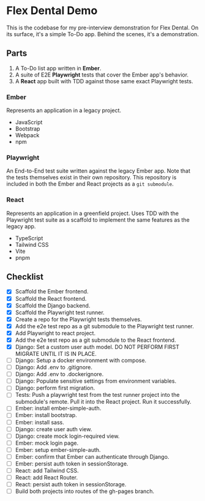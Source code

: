 # Flex Dental Demo

This is the codebase for my pre-interview demonstration for Flex Dental. On its surface, it's a simple To-Do app. Behind the scenes, it's a demonstration.

## Parts

1. A To-Do list app written in **Ember**.
2. A suite of E2E **Playwright** tests that cover the Ember app's behavior.
3. A **React** app built with TDD against those same exact Playwright tests.

### Ember

Represents an application in a legacy project.

- JavaScript
- Bootstrap
- Webpack
- npm

### Playwright

An End-to-End test suite written against the legacy Ember app. Note that the tests themselves exist in their own repository. This repository is included in both the Ember and React projects as a `git submodule`.

### React

Represents an application in a greenfield project. Uses TDD with the Playwright test suite as a scaffold to implement the same features as the legacy app.

- TypeScript
- Tailwind CSS
- Vite
- pnpm

## Checklist

- [x] Scaffold the Ember frontend.
- [x] Scaffold the React frontend.
- [x] Scaffold the Django backend.
- [x] Scaffold the Playwright test runner.
- [x] Create a repo for the Playwright tests themselves.
- [x] Add the e2e test repo as a git submodule to the Playwright test runner.
- [x] Add Playwright to react project.
- [x] Add the e2e test repo as a git submodule to the React frontend.
- [x] Django: Set a custom user auth model. DO NOT PERFORM FIRST MIGRATE UNTIL IT IS IN PLACE.
- [ ] Django: Setup a docker environment with compose.
- [ ] Django: Add .env to .gitignore.
- [ ] Django: Add .env to .dockerignore.
- [ ] Django: Populate sensitive settings from environment variables.
- [ ] Django: perform first migration.
- [ ] Tests: Push a playwright test from the test runner project into the submodule's remote. Pull it into the React project. Run it successfully.
- [ ] Ember: install ember-simple-auth.
- [ ] Ember: install bootstrap.
- [ ] Ember: install sass.
- [ ] Django: create user auth view.
- [ ] Django: create mock login-required view.
- [ ] Ember: mock login page.
- [ ] Ember: setup ember-simple-auth.
- [ ] Ember: confirm that Ember can authenticate through Django.
- [ ] Ember: persist auth token in sessionStorage.
- [ ] React: add Tailwind CSS.
- [ ] React: add React Router.
- [ ] React: persist auth token in sessionStorage.
- [ ] Build both projects into routes of the gh-pages branch.

